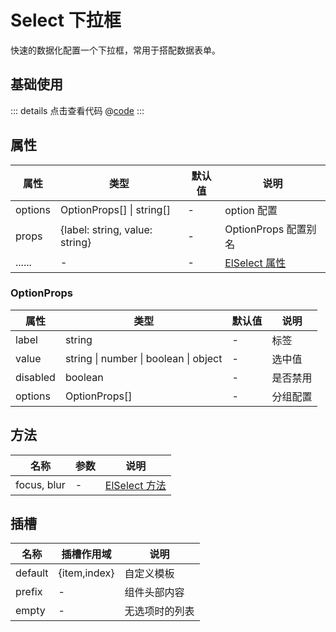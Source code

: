 # Select 下拉框

快速的数据化配置一个下拉框，常用于搭配数据表单。

## 基础使用

<ClientOnly><selectBase/></ClientOnly>

::: details 点击查看代码
@[code](@example/selectBase.vue)
:::

## 属性

| 属性    | 类型                           | 默认值 | 说明                                                                                            |
| ------- | ------------------------------ | ------ | ----------------------------------------------------------------------------------------------- |
| options | OptionProps[] \| string[]      | -      | option 配置                                                                                     |
| props   | {label: string, value: string} | -      | OptionProps 配置别名                                                                            |
| ......  | -                              | -      | [ElSelect 属性](https://element-plus.org/zh-CN/component/select.html#select-%E5%B1%9E%E6%80%A7) |

### OptionProps

| 属性     | 类型                                  | 默认值 | 说明     |
| -------- | ------------------------------------- | ------ | -------- |
| label    | string                                | -      | 标签     |
| value    | string \| number \| boolean \| object | -      | 选中值   |
| disabled | boolean                               | -      | 是否禁用 |
| options  | OptionProps[]                         | -      | 分组配置 |

## 方法

| 名称        | 参数 | 说明                                                                                            |
| ----------- | ---- | ----------------------------------------------------------------------------------------------- |
| focus, blur | -    | [ElSelect 方法](https://element-plus.org/zh-CN/component/select.html#select-%E6%96%B9%E6%B3%95) |

## 插槽

| 名称    | 插槽作用域   | 说明           |
| ------- | ------------ | -------------- |
| default | {item,index} | 自定义模板     |
| prefix  | -            | 组件头部内容   |
| empty   | -            | 无选项时的列表 |
